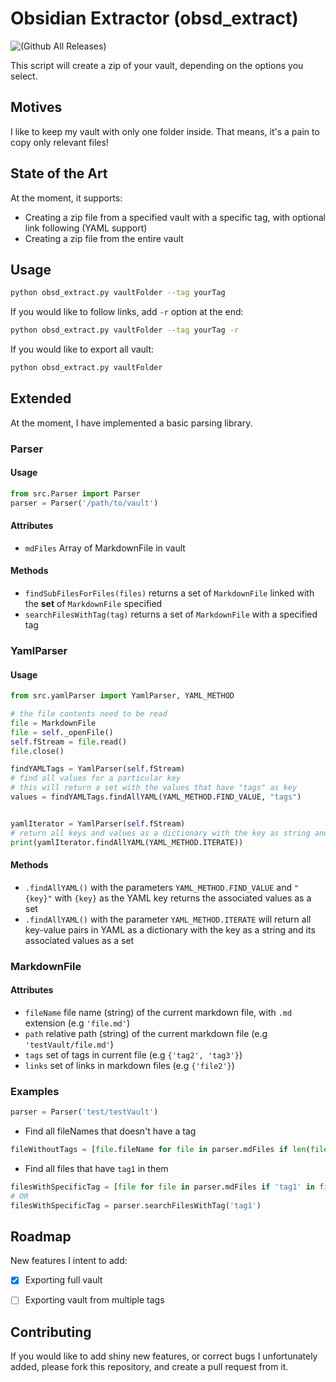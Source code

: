# Obsidian Extractor (obsd_extract)

![(Github All Releases)](https://img.shields.io/github/downloads/danymat/Obsidian-Extractor/total)

This script will create a zip of your vault, depending on the options you select.

## Motives

I like to keep my vault with only one folder inside. That means, it's a pain to copy only relevant files!

## State of the Art

At the moment, it supports:

- Creating a zip file from a specified vault with a specific tag, with optional link following (YAML support)
- Creating a zip file from the entire vault

## Usage

```bash
python obsd_extract.py vaultFolder --tag yourTag
```

If you would like to follow links, add `-r` option at the end:

```bash
python obsd_extract.py vaultFolder --tag yourTag -r
```

If you would like to export all vault:

```bash
python obsd_extract.py vaultFolder
```

## Extended

At the moment, I have implemented a basic parsing library.

### Parser

#### Usage

```python
from src.Parser import Parser
parser = Parser('/path/to/vault')
```

#### Attributes

- `mdFiles` Array of MarkdownFile in vault

#### Methods

- `findSubFilesForFiles(files)` returns a set of `MarkdownFile` linked with the **set** of `MarkdownFile` specified
- `searchFilesWithTag(tag)` returns a set of `MarkdownFile` with a specified tag


### YamlParser

#### Usage

```python
from src.yamlParser import YamlParser, YAML_METHOD

# the file contents need to be read
file = MarkdownFile
file = self._openFile()
self.fStream = file.read()
file.close()

findYAMLTags = YamlParser(self.fStream)
# find all values for a particular key
# this will return a set with the values that have "tags" as key
values = findYAMLTags.findAllYAML(YAML_METHOD.FIND_VALUE, "tags")


yamlIterator = YamlParser(self.fStream)
# return all keys and values as a dictionary with the key as string and its values as set
print(yamlIterator.findAllYAML(YAML_METHOD.ITERATE))
```

#### Methods

- `.findAllYAML()` with the parameters `YAML_METHOD.FIND_VALUE` and `"{key}"` with `{key}`
  as the YAML key returns the associated values as a set
- `.findAllYAML()` with the parameter `YAML_METHOD.ITERATE` will return all key-value
  pairs in YAML as a dictionary with the key as a string and its associated
  values as a set

### MarkdownFile

#### Attributes

- `fileName` file name (string) of the current markdown file, with `.md` extension (e.g `'file.md'`)
- `path` relative path (string) of the current markdown file (e.g `'testVault/file.md'`)
- `tags` set of tags in current file (e.g `{'tag2', 'tag3'}`)
- `links` set of links in markdown files (e.g `{'file2'}`)

### Examples

```python
parser = Parser('test/testVault')
```

- Find all fileNames that doesn't have a tag

```python
fileWithoutTags = [file.fileName for file in parser.mdFiles if len(file.tags) == 0]
```

- Find all files that have `tag1` in them

```python
filesWithSpecificTag = [file for file in parser.mdFiles if 'tag1' in file.tags]
# OR
filesWithSpecificTag = parser.searchFilesWithTag('tag1')
```

## Roadmap

New features I intent to add:

- [X] Exporting full vault
- [ ] Exporting vault from multiple tags


## Contributing

If you would like to add shiny new features, or correct bugs I unfortunately added, please fork
this repository, and create a pull request from it.
